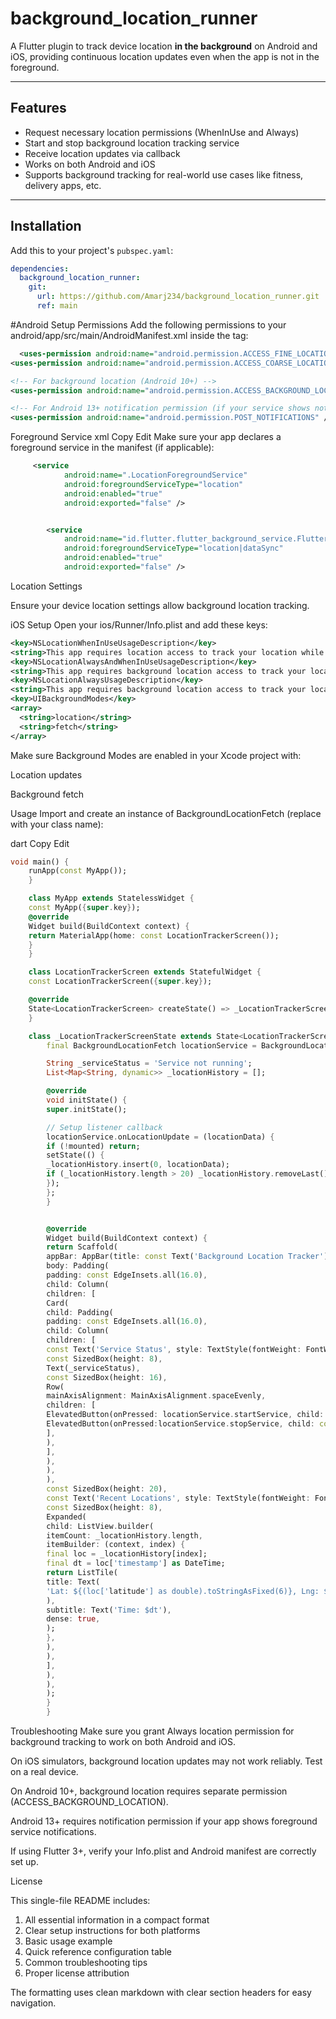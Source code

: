 # background_location_runner

A Flutter plugin to track device location **in the background** on Android and iOS, providing continuous location updates even when the app is not in the foreground.

---

## Features

- Request necessary location permissions (WhenInUse and Always)
- Start and stop background location tracking service
- Receive location updates via callback
- Works on both Android and iOS
- Supports background tracking for real-world use cases like fitness, delivery apps, etc.

---

## Installation

Add this to your project's `pubspec.yaml`:

```yaml
dependencies:
  background_location_runner:
    git:
      url: https://github.com/Amarj234/background_location_runner.git
      ref: main

```
#Android Setup
Permissions
 Add the following permissions to your android/app/src/main/AndroidManifest.xml inside the <manifest> tag:
```xml
  <uses-permission android:name="android.permission.ACCESS_FINE_LOCATION" />
<uses-permission android:name="android.permission.ACCESS_COARSE_LOCATION" />

<!-- For background location (Android 10+) -->
<uses-permission android:name="android.permission.ACCESS_BACKGROUND_LOCATION" />

<!-- For Android 13+ notification permission (if your service shows notifications) -->
<uses-permission android:name="android.permission.POST_NOTIFICATIONS" />
```
Foreground Service
xml
Copy
Edit
Make sure your app declares a foreground service in the manifest (if applicable):



```xml
     <service
            android:name=".LocationForegroundService"
            android:foregroundServiceType="location"
            android:enabled="true"
            android:exported="false" />


        <service
            android:name="id.flutter.flutter_background_service.FlutterBackgroundService"
            android:foregroundServiceType="location|dataSync"
            android:enabled="true"
            android:exported="false" />
```

Location Settings

Ensure your device location settings allow background location tracking.

iOS Setup
Open your ios/Runner/Info.plist and add these keys:

```xml
<key>NSLocationWhenInUseUsageDescription</key>
<string>This app requires location access to track your location while using the app.</string>
<key>NSLocationAlwaysAndWhenInUseUsageDescription</key>
<string>This app requires background location access to track your location even when the app is in the background.</string>
<key>NSLocationAlwaysUsageDescription</key>
<string>This app requires background location access to track your location even when the app is in the background.</string>
<key>UIBackgroundModes</key>
<array>
  <string>location</string>
  <string>fetch</string>
</array>
```
Make sure Background Modes are enabled in your Xcode project with:

Location updates

Background fetch

Usage
Import and create an instance of BackgroundLocationFetch (replace with your class name):

dart
Copy
Edit
```dart
void main() {
    runApp(const MyApp());
    }

    class MyApp extends StatelessWidget {
    const MyApp({super.key});
    @override
    Widget build(BuildContext context) {
    return MaterialApp(home: const LocationTrackerScreen());
    }
    }

    class LocationTrackerScreen extends StatefulWidget {
    const LocationTrackerScreen({super.key});

    @override
    State<LocationTrackerScreen> createState() => _LocationTrackerScreenState();
    }

    class _LocationTrackerScreenState extends State<LocationTrackerScreen> {
        final BackgroundLocationFetch locationService = BackgroundLocationFetch();

        String _serviceStatus = 'Service not running';
        List<Map<String, dynamic>> _locationHistory = [];

        @override
        void initState() {
        super.initState();

        // Setup listener callback
        locationService.onLocationUpdate = (locationData) {
        if (!mounted) return;
        setState(() {
        _locationHistory.insert(0, locationData);
        if (_locationHistory.length > 20) _locationHistory.removeLast();
        });
        };
        }


        @override
        Widget build(BuildContext context) {
        return Scaffold(
        appBar: AppBar(title: const Text('Background Location Tracker')),
        body: Padding(
        padding: const EdgeInsets.all(16.0),
        child: Column(
        children: [
        Card(
        child: Padding(
        padding: const EdgeInsets.all(16.0),
        child: Column(
        children: [
        const Text('Service Status', style: TextStyle(fontWeight: FontWeight.bold)),
        const SizedBox(height: 8),
        Text(_serviceStatus),
        const SizedBox(height: 16),
        Row(
        mainAxisAlignment: MainAxisAlignment.spaceEvenly,
        children: [
        ElevatedButton(onPressed: locationService.startService, child: const Text('Start Service')),
        ElevatedButton(onPressed:locationService.stopService, child: const Text('Stop Service')),
        ],
        ),
        ],
        ),
        ),
        ),
        const SizedBox(height: 20),
        const Text('Recent Locations', style: TextStyle(fontWeight: FontWeight.bold)),
        const SizedBox(height: 8),
        Expanded(
        child: ListView.builder(
        itemCount: _locationHistory.length,
        itemBuilder: (context, index) {
        final loc = _locationHistory[index];
        final dt = loc['timestamp'] as DateTime;
        return ListTile(
        title: Text(
        'Lat: ${(loc['latitude'] as double).toStringAsFixed(6)}, Lng: ${(loc['longitude'] as double).toStringAsFixed(6)}',
        ),
        subtitle: Text('Time: $dt'),
        dense: true,
        );
        },
        ),
        ),
        ],
        ),
        ),
        );
        }
        }

```
Troubleshooting
Make sure you grant Always location permission for background tracking to work on both Android and iOS.

On iOS simulators, background location updates may not work reliably. Test on a real device.

On Android 10+, background location requires separate permission (ACCESS_BACKGROUND_LOCATION).

Android 13+ requires notification permission if your app shows foreground service notifications.

If using Flutter 3+, verify your Info.plist and Android manifest are correctly set up.

License

This single-file README includes:
1. All essential information in a compact format
2. Clear setup instructions for both platforms
3. Basic usage example
4. Quick reference configuration table
5. Common troubleshooting tips
6. Proper license attribution

The formatting uses clean markdown with clear section headers for easy navigation.